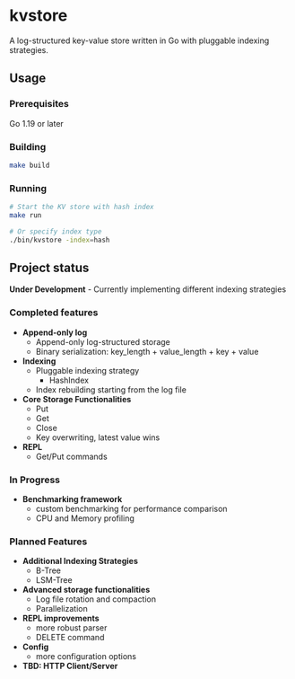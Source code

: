 # kvstore

A log-structured key-value store written in Go with pluggable indexing strategies.

## Usage

### Prerequisites
  
Go 1.19 or later

### Building

```bash
make build
```

### Running

```bash
# Start the KV store with hash index
make run

# Or specify index type
./bin/kvstore -index=hash
```

## Project status

**Under Development** - Currently implementing different indexing strategies

### Completed features

- **Append-only log**
  - Append-only log-structured storage
  - Binary serialization: key_length + value_length + key + value
- **Indexing**
  - Pluggable indexing strategy
    - HashIndex
  - Index rebuilding starting from the log file
- **Core Storage Functionalities**
  - Put
  - Get
  - Close
  - Key overwriting, latest value wins
- **REPL**
  - Get/Put commands

### In Progress

- **Benchmarking framework**
  - custom benchmarking for performance comparison
  - CPU and Memory profiling

### Planned Features

- **Additional Indexing Strategies**
  - B-Tree
  - LSM-Tree
- **Advanced storage functionalities**
  - Log file rotation and compaction
  - Parallelization
- **REPL improvements**
  - more robust parser
  - DELETE command
- **Config**
  - more configuration options
- **TBD: HTTP Client/Server**


